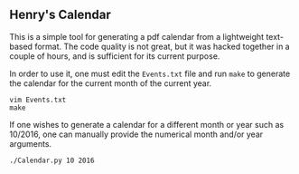 ## Henry's Calendar

This is a simple tool for generating a pdf calendar from a lightweight
text-based format. The code quality is not great, but it was hacked together in
a couple of hours, and is sufficient for its current purpose.


In order to use it, one must edit the `Events.txt` file and run `make` to
generate the calendar for the current month of the current year.

    vim Events.txt
    make

If one wishes to generate a calendar for a different month or year such as
10/2016, one can manually provide the numerical month and/or year arguments.

    ./Calendar.py 10 2016
